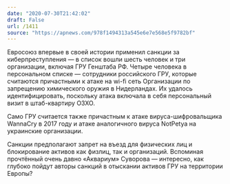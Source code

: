 ```yaml
---
date: "2020-07-30T21:42:02"
draft: False
url: /1411
source: "https://apnews.com/978f1494313a545e6e7e568e5f9782bf"
---
```


Евросоюз впервые в своей истории применил санкции за киберпреступления — в список вошли шесть человек и три организации, включая ГРУ Генштаба РФ. Четыре человека в персональном списке — сотрудники российского ГРУ, которые считаются причастными к атаке на wi-fi сеть Организации по запрещению химического оружия в Нидерландах. Их удалось идентифицировать, поскольку атака включала в себя персональный визит в штаб-квартиру ОЗХО. 

Само ГРУ считается также причастным к атаке вируса-шифровальщика WannaCry в 2017 году и атаке аналогичного вируса NotPetya на украинские организации.

Санкции предполагают запрет на въезд для физических лиц и блокирование активов как физлиц, так и организаций. Вспоминая прочтённый очень давно «Аквариум» Суворова — интересно, как глубоко пойдут авторы санкций в отыскании активов ГРУ на территории Европы?
